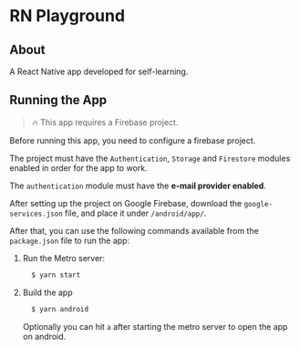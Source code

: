 # RN Playground

## About

A React Native app developed for self-learning.

## Running the App

> 🔥 This app requires a Firebase project.

Before running this app, you need to configure a firebase project.

The project must have the `Authentication`, `Storage` and `Firestore` modules enabled in order for the app to work.

The `authentication` module must have the **e-mail provider enabled**.

After setting up the project on Google Firebase, download the `google-services.json` file, and place it under `/android/app/`.

After that, you can use the following commands available from the `package.json` file to run the app:

1. Run the Metro server:

   ```bash
     $ yarn start
   ```

2. Build the app

   ```bash
     $ yarn android
   ```

   Optionally you can hit `a` after starting the metro server to open the app on android.
